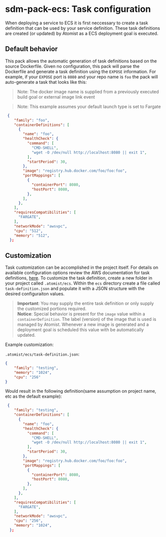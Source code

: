 # sdm-pack-ecs: Task configuration

When deploying a service to ECS it is first neccessary to create a task definition that can be used by your service definition.  These task definitions are created (or updated) by Atomist as a ECS deployment goal is executed.


## Default behavior

This pack allows the automatic generation of task definitions based on the source Dockerfile.  Given no configuration, this pack will parse the Dockerfile and generate a task definition using the `EXPOSE` information.  For example, if your `EXPOSE` port is `8080` and your repo name is `foo` the pack will auto-generate a task that looks like this:

> Note: The docker image name is supplied from a previously executed build goal or external image link event

> Note: This example assumes your default launch type is set to Fargate

```json
 {
    "family": "foo",
    "containerDefinitions": [
      {
        "name": "foo",
        "healthCheck": {
          "command": [
            "CMD-SHELL",
            "wget -O /dev/null http://localhost:8080 || exit 1",
          ],
          "startPeriod": 30,
        },
        "image": "registry.hub.docker.com/foo/foo:foo",
        "portMappings": [
          {
            "containerPort": 8080,
            "hostPort": 8080,
          },
        ],
      },
    ],
    "requiresCompatibilities": [
      "FARGATE",
    ],
    "networkMode": "awsvpc",
    "cpu": "512",
    "memory": "512",
  };
```

## Customization
Task customization can be accomplished in the project itself.  For details on available configuration options review the AWS documentation for task definitions, [here](https://docs.aws.amazon.com/AmazonECS/latest/developerguide/task_definition_parameters.html).  To customize the task definition, create a new folder in your project called `.atomist/ecs`.  Within the `ecs` directory create a file called `task-definition.json` and populate it with a JSON structure with the desired configuraiton values.

> **Important**: You may supply the entire task definition or only supply the customized portions required.  
> **Notice**: Special behavior is present for the `image` value within a `containerDefinition`.  The label (version) of the image that is used is managed by Atomist.  Whenever a new image is generated and a deployment goal is scheduled this value with be automatically updated.

Example customization:

`.atomist/ecs/task-definition.json`:

```json
{
    "family": "testing",
    "memory": "1024",
    "cpu": "256"
}
```

Would result in the following definition(same assumption on project name, etc as the default example):

```json
 {
    "family": "testing",
    "containerDefinitions": [
      {
        "name": "foo",
        "healthCheck": {
          "command": [
            "CMD-SHELL",
            "wget -O /dev/null http://localhost:8080 || exit 1",
          ],
          "startPeriod": 30,
        },
        "image": "registry.hub.docker.com/foo/foo:foo",
        "portMappings": [
          {
            "containerPort": 8080,
            "hostPort": 8080,
          },
        ],
      },
    ],
    "requiresCompatibilities": [
      "FARGATE",
    ],
    "networkMode": "awsvpc",
    "cpu": "256",
    "memory": "1024",
  };
```